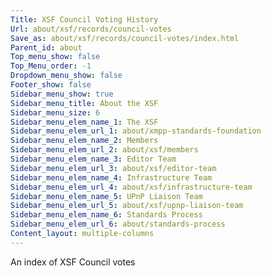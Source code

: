 ```yaml
---
Title: XSF Council Voting History
Url: about/xsf/records/council-votes
Save_as: about/xsf/records/council-votes/index.html
Parent_id: about
Top_menu_show: false
Top_Menu_order: -1
Dropdown_menu_show: false
Footer_show: false
Sidebar_menu_show: true
Sidebar_menu_title: About the XSF
Sidebar_menu_size: 6
Sidebar_menu_elem_name_1: The XSF
Sidebar_menu_elem_url_1: about/xmpp-standards-foundation
Sidebar_menu_elem_name_2: Members
Sidebar_menu_elem_url_2: about/xsf/members
Sidebar_menu_elem_name_3: Editor Team
Sidebar_menu_elem_url_3: about/xsf/editor-team
Sidebar_menu_elem_name_4: Infrastructure Team
Sidebar_menu_elem_url_4: about/xsf/infrastructure-team
Sidebar_menu_elem_name_5: UPnP Liaison Team
Sidebar_menu_elem_url_5: about/xsf/upnp-liaison-team
Sidebar_menu_elem_name_6: Standards Process
Sidebar_menu_elem_url_6: about/standards-process
Content_layout: multiple-columns
---
```


An index of XSF Council votes
